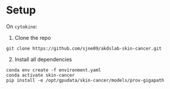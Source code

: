 # Setup

On `cytokine`:
1. Clone the repo 
```
git clone https://github.com/sjne09/akdslab-skin-cancer.git
```

2. Install all dependencies
```
conda env create -f environment.yaml
conda activate skin-cancer
pip install -e /opt/gpudata/skin-cancer/models/prov-gigapath
```
